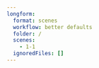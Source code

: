 ```yaml
---
longform:
  format: scenes
  workflow: better defaults
  folder: /
  scenes:
    - 1-1
  ignoredFiles: []
---
```


